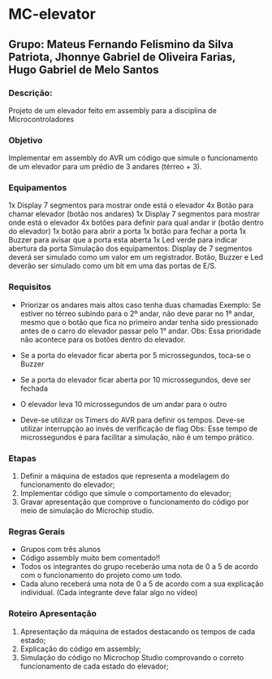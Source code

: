 # MC-elevator


## Grupo: Mateus Fernando Felismino da Silva Patriota, Jhonnye Gabriel de Oliveira Farias, Hugo Gabriel de Melo Santos

### Descrição:
Projeto de um elevador feito em assembly para a disciplina de Microcontroladores

### Objetivo
Implementar em assembly do AVR um código que simule o funcionamento de um elevador para um prédio de 3 andares (térreo + 3).

### Equipamentos
1x Display 7 segmentos para mostrar onde está o elevador
4x Botão para chamar elevador (botão nos andares)
1x Display 7 segmentos para mostrar onde está o elevador 
4x botões para definir para qual andar ir (botão dentro do elevador)
1x botão para abrir a porta
1x botão para fechar a porta
1x Buzzer para avisar que a porta esta aberta
1x Led verde para indicar abertura da porta
Simulação dos equipamentos:
Display de 7 segmentos deverá ser simulado como um valor em um registrador.
Botão, Buzzer e Led deverão ser simulado como um bit em uma das portas de E/S.


### Requisitos
- Priorizar os andares mais altos caso tenha duas chamadas
Exemplo: Se estiver no térreo subindo para o 2º andar, não deve parar no 1º andar, mesmo que o botão que fica no primeiro andar tenha sido pressionado antes de o carro do elevador passar pelo 1° andar.
Obs: Essa prioridade não acontece para os botões dentro do elevador.

- Se a porta do elevador ficar aberta por 5 microssegundos, toca-se o Buzzer 
- Se a porta do elevador ficar aberta por 10 microssegundos, deve ser fechada
- O elevador leva 10 microssegundos   de um andar para o outro
- Deve-se utilizar os Timers do AVR para definir os tempos. Deve-se utilizar interrupção ao invés de verificação de flag
Obs: Esse tempo de microssegundos é para facilitar a simulação, não é um tempo prático.

### Etapas
1. Definir a máquina de estados que representa a modelagem do funcionamento do elevador;
3. Implementar código que simule o comportamento do elevador;
4. Gravar apresentação que comprove o funcionamento do código por meio de simulação do Microchip studio.

### Regras Gerais
- Grupos com três alunos
- Código assembly muito bem comentado!!
- Todos os integrantes do grupo receberão uma nota de 0 a 5 de acordo com o funcionamento do projeto como um todo.
- Cada aluno receberá uma nota de 0 a 5 de acordo com a sua explicação individual. (Cada integrante deve falar algo no vídeo)

### Roteiro Apresentação
1. Apresentação da máquina de estados destacando os tempos de cada estado;
2. Explicação do código em assembly;
3. Simulação do código no Microchop Studio comprovando o correto funcionamento de cada estado do elevador;
